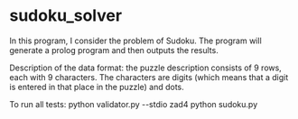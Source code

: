 # sudoku_solver
In this program, I consider the problem of Sudoku. The program will generate a prolog program and then outputs the results.

Description of the data format: the puzzle description consists of 9 rows, each with 9 characters. The characters are digits (which means that a digit is entered in that place in the puzzle) and dots.

To run all tests: python validator.py --stdio zad4 python sudoku.py
